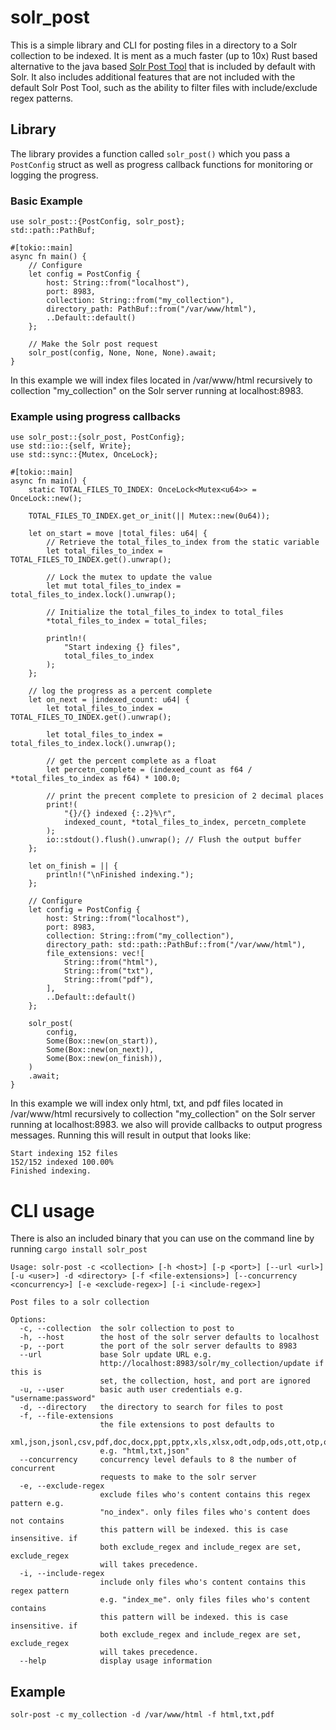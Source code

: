 # solr_post

This is a simple library and CLI for posting files in a directory to a Solr collection to be indexed. It is ment as a much faster (up to 10x) Rust based alternative to the java based [Solr Post Tool](https://solr.apache.org/guide/8_5/post-tool.html) that is included by default with Solr. It also includes additional features that are not included with the default Solr Post Tool, such as the ability
to filter files with include/exclude regex patterns.

## Library

The library provides a function called `solr_post()` which you pass a `PostConfig` struct as well as progress callback functions for monitoring or logging the progress.

### Basic Example

```
use solr_post::{PostConfig, solr_post};
std::path::PathBuf;

#[tokio::main]
async fn main() {
    // Configure
    let config = PostConfig {
        host: String::from("localhost"),
        port: 8983,
        collection: String::from("my_collection"),
        directory_path: PathBuf::from("/var/www/html"),
        ..Default::default()
    };

    // Make the Solr post request
    solr_post(config, None, None, None).await;
}
```

In this example we will index files located in /var/www/html recursively to collection "my_collection" on the Solr server running at localhost:8983.

### Example using progress callbacks

```
use solr_post::{solr_post, PostConfig};
use std::io::{self, Write};
use std::sync::{Mutex, OnceLock};

#[tokio::main]
async fn main() {
    static TOTAL_FILES_TO_INDEX: OnceLock<Mutex<u64>> = OnceLock::new();

    TOTAL_FILES_TO_INDEX.get_or_init(|| Mutex::new(0u64));

    let on_start = move |total_files: u64| {
        // Retrieve the total_files_to_index from the static variable
        let total_files_to_index = TOTAL_FILES_TO_INDEX.get().unwrap();

        // Lock the mutex to update the value
        let mut total_files_to_index = total_files_to_index.lock().unwrap();

        // Initialize the total_files_to_index to total_files
        *total_files_to_index = total_files;

        println!(
            "Start indexing {} files",
            total_files_to_index
        );
    };

    // log the progress as a percent complete
    let on_next = |indexed_count: u64| {
        let total_files_to_index = TOTAL_FILES_TO_INDEX.get().unwrap();

        let total_files_to_index = total_files_to_index.lock().unwrap();

        // get the percent complete as a float
        let percetn_complete = (indexed_count as f64 / *total_files_to_index as f64) * 100.0;

        // print the precent complete to presicion of 2 decimal places
        print!(
            "{}/{} indexed {:.2}%\r",
            indexed_count, *total_files_to_index, percetn_complete
        );
        io::stdout().flush().unwrap(); // Flush the output buffer
    };

    let on_finish = || {
        println!("\nFinished indexing.");
    };

    // Configure
    let config = PostConfig {
        host: String::from("localhost"),
        port: 8983,
        collection: String::from("my_collection"),
        directory_path: std::path::PathBuf::from("/var/www/html"),
        file_extensions: vec![
            String::from("html"),
            String::from("txt"),
            String::from("pdf"),
        ],
        ..Default::default()
    };

    solr_post(
        config,
        Some(Box::new(on_start)),
        Some(Box::new(on_next)),
        Some(Box::new(on_finish)),
    )
    .await;
}
```

In this example we will index only html, txt, and pdf files located in /var/www/html recursively to collection "my_collection" on the Solr server running at localhost:8983. we also will provide callbacks to output progress messages. Running this will result in output that looks like:

```
Start indexing 152 files
152/152 indexed 100.00%
Finished indexing.
```

# CLI usage

There is also an included binary that you can use on the command line by running `cargo install solr_post`

```
Usage: solr-post -c <collection> [-h <host>] [-p <port>] [--url <url>] [-u <user>] -d <directory> [-f <file-extensions>] [--concurrency <concurrency>] [-e <exclude-regex>] [-i <include-regex>]

Post files to a solr collection

Options:
  -c, --collection  the solr collection to post to
  -h, --host        the host of the solr server defaults to localhost
  -p, --port        the port of the solr server defaults to 8983
  --url             base Solr update URL e.g.
                    http://localhost:8983/solr/my_collection/update if this is
                    set, the collection, host, and port are ignored
  -u, --user        basic auth user credentials e.g. "username:password"
  -d, --directory   the directory to search for files to post
  -f, --file-extensions
                    the file extensions to post defaults to
                    xml,json,jsonl,csv,pdf,doc,docx,ppt,pptx,xls,xlsx,odt,odp,ods,ott,otp,ots,rtf,htm,html,txt,log
                    e.g. "html,txt,json"
  --concurrency     concurrency level defauls to 8 the number of concurrent
                    requests to make to the solr server
  -e, --exclude-regex
                    exclude files who's content contains this regex pattern e.g.
                    "no_index". only files files who's content does not contains
                    this pattern will be indexed. this is case insensitive. if
                    both exclude_regex and include_regex are set, exclude_regex
                    will takes precedence.
  -i, --include-regex
                    include only files who's content contains this regex pattern
                    e.g. "index_me". only files files who's content contains
                    this pattern will be indexed. this is case insensitive. if
                    both exclude_regex and include_regex are set, exclude_regex
                    will takes precedence.
  --help            display usage information
```

## Example

```
solr-post -c my_collection -d /var/www/html -f html,txt,pdf
```
